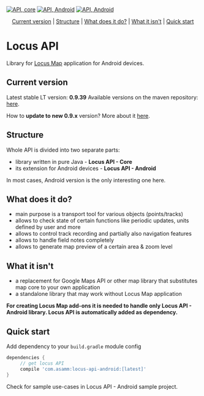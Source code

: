 [![API, core](https://maven-badges.herokuapp.com/maven-central/com.asamm/locus-api-core/badge.svg)](https://search.maven.org/artifact/com.asamm/locus-api-core)
[![API, Android](https://maven-badges.herokuapp.com/maven-central/com.asamm/locus-api-android/badge.svg)](https://search.maven.org/artifact/com.asamm/locus-api-android)
[![API, Android](https://github.com/asamm/locus-api/actions/workflows/release_locus_api_android.yml/badge.svg)](https://github.com/asamm/locus-api/actions/workflows/release_locus_api_android.yml)

<p align="center">
    <a href="#current-version">Current version</a> | 
    <a href="#structure">Structure</a> | 
    <a href="#what-does-it-do">What does it do?</a> | 
    <a href="#what-it-isnt">What it isn't</a> | 
    <a href="#quick-start">Quick start</a>
</p>

# Locus API

Library for [Locus Map](http://www.locusmap.eu) application for Android devices.

## Current version

Latest stable LT version: **0.9.39**
Available versions on the maven repository: [here](https://repo1.maven.org/maven2/com/asamm/).

How to **update to new 0.9.x** version? More about it [here](https://github.com/asamm/locus-api/wiki/Update-to-version-0.9.0).

## Structure

Whole API is divided into two separate parts:

- library written in pure Java - **Locus API - Core**
- its extension for Android devices - **Locus API - Android**

In most cases, Android version is the only interesting one here.

## What does it do?

- main purpose is a transport tool for various objects (points/tracks)
- allows to check state of certain functions like periodic updates, units defined by user and more 
- allows to control track recording and partially also navigation features
- allows to handle field notes completely
- allows to generate map preview of a certain area & zoom level

## What it isn't

- a replacement for Google Maps API or other map library that substitutes map core to your own application
- a standalone library that may work without Locus Map application

**For creating Locus Map add-ons it is needed to handle only Locus API - Android library. Locus API is automatically added as dependency.**

## Quick start

Add dependency to your `build.gradle` module config

```gradle
dependencies {
     // get locus API
     compile 'com.asamm:locus-api-android:[latest]'
}
```

Check for sample use-cases in Locus API - Android sample project.
